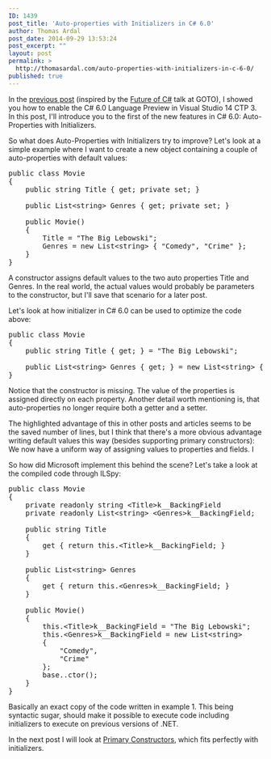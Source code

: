 ```yaml
---
ID: 1439
post_title: 'Auto-properties with Initializers in C# 6.0'
author: Thomas Ardal
post_date: 2014-09-29 13:53:24
post_excerpt: ""
layout: post
permalink: >
  http://thomasardal.com/auto-properties-with-initializers-in-c-6-0/
published: true
---
```

In the <a href="http://thomasardal.com/how-to-enable-c-6-0-language-preview-in-visual-studio-14-ctp-3/" target="_blank">previous post</a> (inspired by the <a href="http://gotocon.com/aarhus-2014/presentations/show_presentation.jsp?oid=6227" target="_blank">Future of C#</a> talk at GOTO), I showed you how to enable the C# 6.0 Language Preview in Visual Studio 14 CTP 3. In this post, I'll introduce you to the first of the new features in C# 6.0: Auto-Properties with Initializers.

So what does Auto-Properties with Initializers try to improve? Let's look at a simple example where I want to create a new object containing a couple of auto-properties with default values:
 
<pre class="lang:c# decode:true " >public class Movie
{
    public string Title { get; private set; }
 
    public List&lt;string&gt; Genres { get; private set; }
 
    public Movie()
    {
        Title = "The Big Lebowski";
        Genres = new List&lt;string&gt; { "Comedy", "Crime" };
    }
}</pre> 

A constructor assigns default values to the two auto properties Title and Genres. In the real world, the actual values would probably be parameters to the constructor, but I'll save that scenario for a later post.

Let's look at how initializer in C# 6.0 can be used to optimize the code above:
 
<pre class="lang:default decode:true " >public class Movie
{
    public string Title { get; } = "The Big Lebowski";
 
    public List&lt;string&gt; Genres { get; } = new List&lt;string&gt; { "Comedy", "Crime" };
}</pre> 

Notice that the constructor is missing. The value of the properties is assigned directly on each property. Another detail worth mentioning is, that auto-properties no longer require both a getter and a setter.

The highlighted advantage of this in other posts and articles seems to be the saved number of lines, but I think that there's a more obvious advantage writing default values this way (besides supporting primary constructors): We now have a uniform way of assigning values to properties and fields. I 

So how did Microsoft implement this behind the scene? Let's take a look at the compiled code through ILSpy:
 
<pre class="lang:default decode:true " >public class Movie
{
    private readonly string &lt;Title&gt;k__BackingField
    private readonly List&lt;string&gt; &lt;Genres&gt;k__BackingField;
    
    public string Title
    {
        get { return this.&lt;Title&gt;k__BackingField; }
    }
 
    public List&lt;string&gt; Genres
    {
        get { return this.&lt;Genres&gt;k__BackingField; }
    }
    
    public Movie()
    {
        this.&lt;Title&gt;k__BackingField = "The Big Lebowski";
        this.&lt;Genres&gt;k__BackingField = new List&lt;string&gt;
        {
            "Comedy",
            "Crime"
        };
        base..ctor();
    }
}</pre> 

Basically an exact copy of the code written in example 1. This being syntactic sugar, should make it possible to execute code including initializers to execute on previous versions of .NET.

In the next post I will look at <a href="http://thomasardal.com/primary-constructors-in-c-6-0/">Primary Constructors</a>, which fits perfectly with initializers.